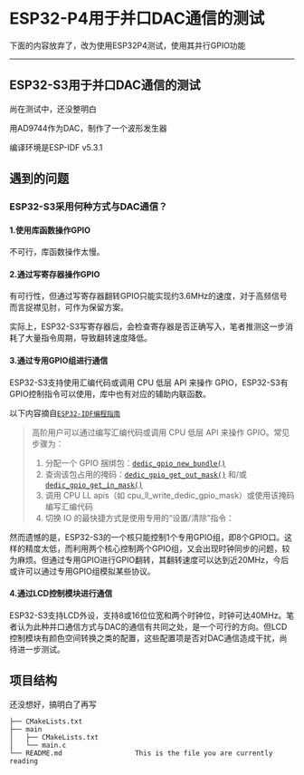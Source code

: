# ESP32-P4用于并口DAC通信的测试

下面的内容放弃了，改为使用ESP32P4测试，使用其并行GPIO功能

------

## ESP32-S3用于并口DAC通信的测试

尚在测试中，还没整明白

用AD9744作为DAC，制作了一个波形发生器

编译环境是ESP-IDF v5.3.1

## 遇到的问题

### ESP32-S3采用何种方式与DAC通信？

#### 1.使用库函数操作GPIO

不可行，库函数操作太慢。

#### 2.通过写寄存器操作GPIO

有可行性，但通过写寄存器翻转GPIO只能实现约3.6MHz的速度，对于高频信号而言捉襟见肘，可作为保留方案。

实际上，ESP32-S3写寄存器后，会检查寄存器是否正确写入，笔者推测这一步消耗了大量指令周期，导致翻转速度降低。

#### 3.通过专用GPIO组进行通信

ESP32-S3支持使用汇编代码或调用 CPU 低层 API 来操作 GPIO，ESP32-S3有GPIO控制指令可以使用，库中也有对应的辅助内联函数。

以下内容摘自[`ESP32-IDF编程指南`]([https://docs.espressif.com/projects/esp-idf/zh_CN/v5.3.1/esp32s3/api-reference/peripherals/dedic_gpio.html#_CPPv421dedic_gpio_new_bundlePK26dedic_gpio_bundle_config_tP26dedic_gpio_bundle_handle_t](https://docs.espressif.com/projects/esp-idf/zh_CN/v5.3.1/esp32s3/api-reference/peripherals/dedic_gpio.html))

> 高阶用户可以通过编写汇编代码或调用 CPU 低层 API 来操作 GPIO。常见步骤为：
>
> 1. 分配一个 GPIO 捆绑包：[`dedic_gpio_new_bundle()`](https://docs.espressif.com/projects/esp-idf/zh_CN/v5.3.1/esp32s3/api-reference/peripherals/dedic_gpio.html#_CPPv421dedic_gpio_new_bundlePK26dedic_gpio_bundle_config_tP26dedic_gpio_bundle_handle_t)
> 2. 查询该包占用的掩码：[`dedic_gpio_get_out_mask()`](https://docs.espressif.com/projects/esp-idf/zh_CN/v5.3.1/esp32s3/api-reference/peripherals/dedic_gpio.html#_CPPv423dedic_gpio_get_out_mask26dedic_gpio_bundle_handle_tP8uint32_t) 和/或 [`dedic_gpio_get_in_mask()`](https://docs.espressif.com/projects/esp-idf/zh_CN/v5.3.1/esp32s3/api-reference/peripherals/dedic_gpio.html#_CPPv422dedic_gpio_get_in_mask26dedic_gpio_bundle_handle_tP8uint32_t)
> 3. 调用 CPU LL apis（如 cpu_ll_write_dedic_gpio_mask）或使用该掩码编写汇编代码
> 4. 切换 IO 的最快捷方式是使用专用的“设置/清除”指令：

然而遗憾的是，ESP32-S3的一个核只能控制1个专用GPIO组，即8个GPIO口。这样的精度太低，而利用两个核心控制两个GPIO组，又会出现时钟同步的问题，较为麻烦。但通过专用GPIO进行GPIO翻转，其翻转速度可以达到近20MHz，今后或许可以通过专用GPIO组模拟某些协议。

#### 4.通过LCD控制模块进行通信

ESP32-S3支持LCD外设，支持8或16位位宽和两个时钟位，时钟可达40MHz。笔者认为此种并口通信方式与DAC的通信有共同之处，是一个可行的方向。但LCD控制模块有颜色空间转换之类的配置，这些配置项是否对DAC通信造成干扰，尚待进一步测试。

## 项目结构

还没想好，搞明白了再写

```
├── CMakeLists.txt
├── main
│   ├── CMakeLists.txt
│   └── main.c
└── README.md                  This is the file you are currently reading
```
